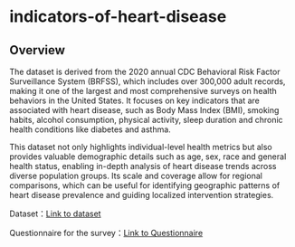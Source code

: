 # indicators-of-heart-disease

## Overview
The dataset is derived from the 2020 annual CDC Behavioral Risk Factor Surveillance System (BRFSS), which includes over 300,000 adult records, making it one of the largest and most comprehensive surveys on health behaviors in the United States. It focuses on key indicators that are associated with heart disease, such as Body Mass Index (BMI), smoking habits, alcohol consumption, physical activity, sleep duration and chronic health conditions like diabetes and asthma.

This dataset not only highlights individual-level health metrics but also provides valuable demographic details such as age, sex, race and general health status, enabling in-depth analysis of heart disease trends across diverse population groups. Its scale and coverage allow for regional comparisons, which can be useful for identifying geographic patterns of heart disease prevalence and guiding localized intervention strategies.

Dataset：[Link to dataset](https://www.kaggle.com/datasets/kamilpytlak/personal-key-indicators-of-heart-disease)

Questionnaire for the survey：[Link to Questionnaire](https://www.cdc.gov/brfss/questionnaires/pdf-ques/2020-BRFSS-Questionnaire-508.pdf)
